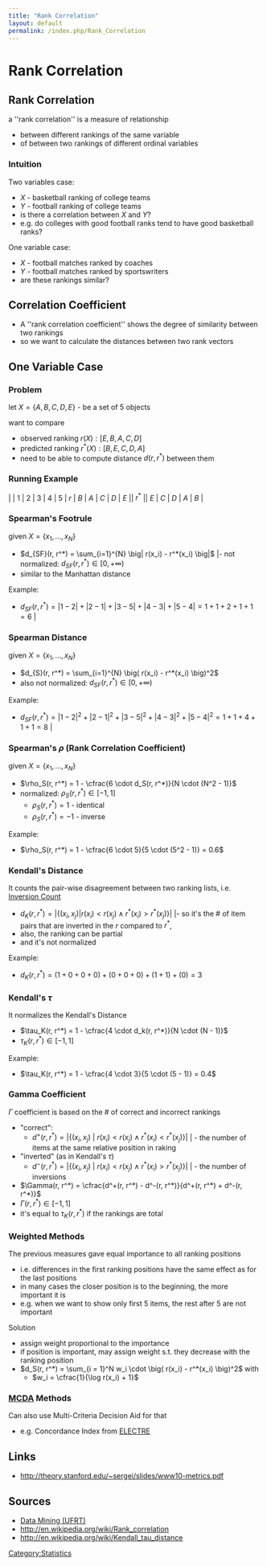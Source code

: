 ```yaml
---
title: "Rank Correlation"
layout: default
permalink: /index.php/Rank_Correlation
---
```


# Rank Correlation

## Rank Correlation
a ''rank correlation'' is a measure of relationship 
- between different rankings of the same variable
- of between two rankings of different ordinal variables


### Intuition
Two variables case:
- $X$ - basketball ranking of college teams
- $Y$ - football ranking of college teams
- is there a correlation between $X$ and $Y$? 
- e.g. do colleges with good football ranks tend to have good basketball ranks? 

One variable case:
- $X$ - football matches ranked by coaches 
- $Y$ - football matches ranked by sportswriters
- are these rankings similar?


## Correlation Coefficient
- A ''rank correlation coefficient'' shows the degree of similarity between two rankings
- so we want to calculate the distances between two rank vectors


## One Variable Case
### Problem
let $X = \{A, B, C, D, E \}$ - be a set of 5 objects

want to compare 
- observed ranking $r(X): [E, B, A, C, D]$
- predicted ranking $r^*(X): [B, E, C, D, A]$
- need to be able to compute distance $d(r, r^*)$ between them


### Running Example
|    |  1  |  2  |  3  |  4  |  5  |   $r$  |  $B$  |  $A$  |  $C$  |  $D$  |  $E$ ||  $r^*$ ||  $E$  |  $C$  |  $D$  |  $A$  |  $B$ |

### Spearman's Footrule
given $X = \{ x_1, ..., x_N \}$
- $d_{SF}(r, r^*) = \sum_{i=1}^{N} \big|  r(x_i) - r^*(x_i) \big|$ |- not normalized: $d_{SF}(r, r^*) \in [0, +\infty)$ 
- similar to the Manhattan distance


Example:
- $d_{SF}(r, r^*) = | 1 - 2| + |2 - 1| + |3 - 5| + |4 - 3| + |5 - 4| = 1 + 1 + 2 + 1 + 1 = 6$ |

### Spearman Distance
given $X = \{ x_1, ..., x_N \}$
- $d_{S}(r, r^*) = \sum_{i=1}^{N} \big( r(x_i) - r^*(x_i) \big)^2$
- also not normalized: $d_{SF}(r, r^*) \in [0, +\infty)$ 


Example:
- $d_{SF}(r, r^*) = | 1 - 2|^2 + |2 - 1|^2 + |3 - 5|^2 + |4 - 3|^2 + |5 - 4|^2 = 1 + 1 + 4 + 1 + 1 = 8$ |

### Spearman's $\rho$ (Rank Correlation Coefficient)
given $X = \{ x_1, ..., x_N \}$
- $\rho_S(r, r^*) = 1 - \cfrac{6 \cdot d_S(r, r^*)}{N \cdot (N^2 - 1)}$
- normalized: $\rho_S(r, r^*) \in [-1, 1]$
  - $\rho_S(r, r^*) = 1$ - identical
  - $\rho_S(r, r^*) = -1$ - inverse

Example:
- $\rho_S(r, r^*) = 1 - \cfrac{6 \cdot 5}{5 \cdot (5^2 - 1)} = 0.6$


### Kendall's Distance
It counts the pair-wise disagreement between two ranking lists, i.e. [Inversion Count](Inversion_Count)
- $d_K(r, r^*) = \Big|  \big\{ (x_i, x_j)  | r(x_i) < r(x_j) \land r^*(x_i) > r^*(x_j) \big\} \Big|$ |- so it's the # of item pairs that are inverted in the $r$ compared to $r^*$, 
- also, the ranking can be partial
- and it's not normalized

Example:
- $d_K(r, r^*) = (1+0+0+0)+(0+0+0)+(1+1)+(0)=3$
 

### Kendall's $\tau$
It normalizes the Kendall's Distance
- $\tau_K(r, r^*) = 1 - \cfrac{4 \cdot d_k(r, r^*)}{N \cdot (N - 1)}$
- $\tau_K(r, r^*) \in [-1, 1]$


Example:
- $\tau_K(r, r^*) = 1 - \cfrac{4 \cdot 3}{5 \cdot (5 - 1)} = 0.4$


### Gamma Coefficient
$\Gamma$ coefficient is based on the # of correct and incorrect rankings
- "correct": 
  - $d^+(r, r^*) = \big|  \big\{ (x_i, x_j) \ | \ r(x_i) < r(x_j) \land r^*(x_i) < r^*(x_j)  \big\} \big|$ |  - the number of items at the same relative position in raking
- "inverted" (as in Kendall's $\tau$)
  - $d^-(r, r^*) = \big|  \big\{ (x_i, x_j) \ | \ r(x_i) < r(x_j) \land r^*(x_i) > r^*(x_j)  \big\} \big|$ |  - the number of inversions
- $\Gamma(r, r^*) = \cfrac{d^+(r, r^*) - d^-(r, r^*)}{d^+(r, r^*) + d^-(r, r^*)}$
- $\Gamma(r, r^*) \in [-1, 1]$
- it's equal to $\tau_K(r, r^*)$ if the rankings are total



### Weighted Methods
The previous measures gave equal importance to all ranking positions
- i.e. differences in the first ranking positions have the same effect as for the last positions
- in many cases the closer position is to the beginning, the more important it is
- e.g. when we want to show only first 5 items, the rest after 5 are not important

Solution
- assign weight proportional to the importance
- if position is important, may assign weight s.t. they decrease with the ranking position
- $d_S(r, r^*) = \sum_{i = 1}^N w_i \cdot \big( r(x_i) - r^*(x_i) \big)^2$ with
  - $w_i = \cfrac{1}{\log r(x_i) + 1}$


### [MCDA](MCDA) Methods
Can also use Multi-Criteria Decision Aid for that
- e.g. Concordance Index from [ELECTRE](ELECTRE)


## Links
- http://theory.stanford.edu/~sergei/slides/www10-metrics.pdf

## Sources
- [Data Mining (UFRT)](Data_Mining_(UFRT))
- http://en.wikipedia.org/wiki/Rank_correlation
- http://en.wikipedia.org/wiki/Kendall_tau_distance

[Category:Statistics](Category_Statistics)